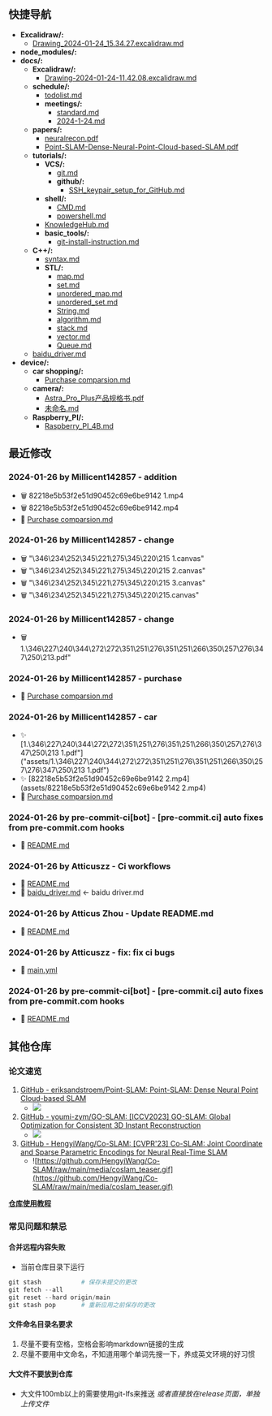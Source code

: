 ## 快捷导航
- **Excalidraw/:**
  - [Drawing_2024-01-24_15.34.27.excalidraw.md](Excalidraw/Drawing_2024-01-24_15.34.27.excalidraw.md)
- **node_modules/:**
- **docs/:**
  - **Excalidraw/:**
    - [Drawing-2024-01-24-11.42.08.excalidraw.md](docs/Excalidraw/Drawing-2024-01-24-11.42.08.excalidraw.md)
  - **schedule/:**
    - [todolist.md](docs/schedule/todolist.md)
    - **meetings/:**
      - [standard.md](docs/schedule/meetings/standard.md)
      - [2024-1-24.md](docs/schedule/meetings/2024-1-24.md)
  - **papers/:**
    - [neuralrecon.pdf](docs/papers/neuralrecon.pdf)
    - [Point-SLAM-Dense-Neural-Point-Cloud-based-SLAM.pdf](docs/papers/Point-SLAM-Dense-Neural-Point-Cloud-based-SLAM.pdf)
  - **tutorials/:**
    - **VCS/:**
      - [git.md](docs/tutorials/VCS/git.md)
      - **github/:**
        - [SSH_keypair_setup_for_GitHub.md](docs/tutorials/VCS/github/SSH_keypair_setup_for_GitHub.md)
    - **shell/:**
      - [CMD.md](docs/tutorials/shell/CMD.md)
      - [powershell.md](docs/tutorials/shell/powershell.md)
    - [KnowledgeHub.md](docs/tutorials/KnowledgeHub.md)
    - **basic_tools/:**
      - [git-install-instruction.md](docs/tutorials/basic_tools/git-install-instruction.md)
  - **C++/:**
    - [syntax.md](docs/C++/syntax.md)
    - **STL/:**
      - [map.md](docs/C++/STL/map.md)
      - [set.md](docs/C++/STL/set.md)
      - [unordered_map.md](docs/C++/STL/unordered_map.md)
      - [unordered_set.md](docs/C++/STL/unordered_set.md)
      - [String.md](docs/C++/STL/String.md)
      - [algorithm.md](docs/C++/STL/algorithm.md)
      - [stack.md](docs/C++/STL/stack.md)
      - [vector.md](docs/C++/STL/vector.md)
      - [Queue.md](docs/C++/STL/Queue.md)
  - [baidu_driver.md](docs/baidu_driver.md)
- **device/:**
  - **car shopping/:**
    - [Purchase comparsion.md](device/car_shopping/Purchase_comparsion.md)
  - **camera/:**
    - [Astra_Pro_Plus产品规格书.pdf](device/camera/Astra_Pro_Plus产品规格书.pdf)
    - [未命名.md](device/camera/未命名.md)
  - **Raspberry_PI/:**
    - [Raspberry_PI_4B.md](device/Raspberry_PI/Raspberry_PI_4B.md)
## 最近修改
### 2024-01-26 by Millicent142857 - addition
- 🗑️ 82218e5b53f2e51d90452c69e6be9142 1.mp4
- 🗑️ 82218e5b53f2e51d90452c69e6be9142.mp4
- 🔨 [Purchase comparsion.md](device/car_shopping/Purchase_comparsion.md)
### 2024-01-26 by Millicent142857 - change
- 🗑️ "\346\234\252\345\221\275\345\220\215 1.canvas"
- 🗑️ "\346\234\252\345\221\275\345\220\215 2.canvas"
- 🗑️ "\346\234\252\345\221\275\345\220\215 3.canvas"
- 🗑️ "\346\234\252\345\221\275\345\220\215.canvas"
### 2024-01-26 by Millicent142857 - change
- 🗑️ 1.\346\227\240\344\272\272\351\251\276\351\251\266\350\257\276\347\250\213.pdf"
### 2024-01-26 by Millicent142857 - purchase
- 🔨 [Purchase comparsion.md](device/car_shopping/Purchase_comparsion.md)
### 2024-01-26 by Millicent142857 - car
- ✨ [1.\346\227\240\344\272\272\351\251\276\351\251\266\350\257\276\347\250\213 1.pdf"]("assets/1.\346\227\240\344\272\272\351\251\276\351\251\266\350\257\276\347\250\213 1.pdf")
- ✨ [82218e5b53f2e51d90452c69e6be9142 2.mp4](assets/82218e5b53f2e51d90452c69e6be9142 2.mp4)
- 🔨 [Purchase comparsion.md](device/car_shopping/Purchase_comparsion.md)
### 2024-01-26 by pre-commit-ci[bot] - [pre-commit.ci] auto fixes from pre-commit.com hooks
- 🔨 [README.md](README.md)
### 2024-01-26 by Atticuszz - Ci workflows
- 🔨 [README.md](README.md)
- 🚚 [baidu_driver.md](docs/baidu_driver.md) <- baidu driver.md
### 2024-01-26 by Atticus Zhou - Update README.md
- 🔨 [README.md](README.md)
### 2024-01-26 by Atticuszz - fix: fix ci bugs
- 🔨 [main.yml](.github/workflows/main.yml)
### 2024-01-26 by pre-commit-ci[bot] - [pre-commit.ci] auto fixes from pre-commit.com hooks
- 🔨 [README.md](README.md)
## 其他仓库

### 论文速览

1. [GitHub - eriksandstroem/Point-SLAM: Point-SLAM: Dense Neural Point Cloud-based SLAM](https://github.com/eriksandstroem/Point-SLAM)
   - ![](https://github.com/eriksandstroem/Point-SLAM/raw/main/media/office_4.gif)
2. [GitHub - youmi-zym/GO-SLAM: [ICCV2023] GO-SLAM: Global Optimization for Consistent 3D Instant Reconstruction](https://github.com/youmi-zym/GO-SLAM)
   - ![](https://github.com/youmi-zym/GO-SLAM/raw/main/images/comparison.png)
3. [GitHub - HengyiWang/Co-SLAM: [CVPR'23] Co-SLAM: Joint Coordinate and Sparse Parametric Encodings for Neural Real-Time SLAM](https://github.com/HengyiWang/Co-SLAM)
   - ![https://github.com/HengyiWang/Co-SLAM/raw/main/media/coslam_teaser.gif](https://github.com/HengyiWang/Co-SLAM/raw/main/media/coslam_teaser.gif)

**[仓库使用教程](docs/tutorials/KnowledgeHub.md)**

### 常见问题和禁忌

#### 合并远程内容失败

- 当前仓库目录下运行

```PowerShell
git stash           # 保存未提交的更改
git fetch --all
git reset --hard origin/main
git stash pop       # 重新应用之前保存的更改
```

#### 文件命名目录名要求

1. 尽量不要有空格，空格会影响markdown链接的生成
2. 尽量不要用中文命名，不知道用哪个单词先搜一下，养成英文环境的好习惯

#### 大文件不要放到仓库

- 大文件100mb以上的需要使用git-lfs来推送 _或者直接放在release页面，单独上传文件_
